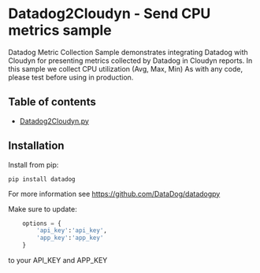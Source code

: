 # Datadog2Cloudyn - Send CPU metrics sample

Datadog Metric Collection Sample demonstrates integrating Datadog with Cloudyn for presenting metrics collected by Datadog in Cloudyn reports.
In this sample we collect CPU utilization (Avg, Max, Min)
As with any code, please test before using in production.

## Table of contents

* [Datadog2Cloudyn.py](#Datadog2Cloudyn)

## Installation
Install from pip:

    pip install datadog

For more information see https://github.com/DataDog/datadogpy

Make sure to update:
```python
	options = {
		'api_key':'api_key',
		'app_key':'app_key'
	} 
```

to your API_KEY and APP_KEY
